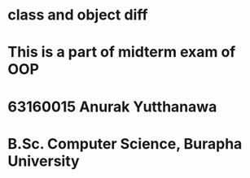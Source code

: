 # class and object diff
#
# This is a part of midterm exam of OOP
#
# 63160015 Anurak Yutthanawa
# 
# B.Sc. Computer Science, Burapha University
